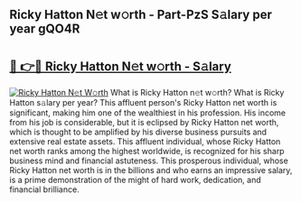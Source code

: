 ## Ricky Hatton N𝚎t w𝚘rth - Part-PzS S𝚊lary per year gQO4R

# <h2><a href="http://gc1edht.nevu.top/?p=Ricky+Hatton">🔗 👉🔴 Ricky Hatton N𝚎t w𝚘rth - S𝚊lary</a></h2>

[![Ricky Hatton N𝚎t W𝚘rth](https://i.imgur.com/Oavwk0R.jpeg)](http://gc1edht.nevu.top/?p=Ricky+Hatton)
What is Ricky Hatton n𝚎t w𝚘rth? What is Ricky Hatton s𝚊lary per year?
This affluent person's Ricky Hatton net worth is significant, making him one of the wealthiest in his profession. His income from his job is considerable, but it is eclipsed by Ricky Hatton net worth, which is thought to be amplified by his diverse business pursuits and extensive real estate assets. This affluent individual, whose Ricky Hatton net worth ranks among the highest worldwide, is recognized for his sharp business mind and financial astuteness. This prosperous individual, whose Ricky Hatton net worth is in the billions and who earns an impressive salary, is a prime demonstration of the might of hard work, dedication, and financial brilliance.
